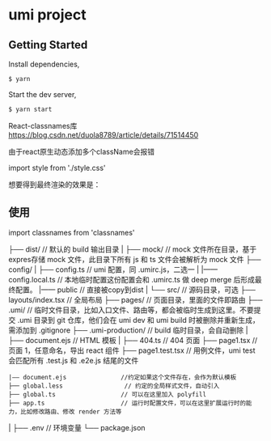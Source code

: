 # umi project

## Getting Started

Install dependencies,

```bash
$ yarn
```

Start the dev server,

```bash
$ yarn start
```

React-classnames库
https://blog.csdn.net/duola8789/article/details/71514450 

由于react原生动态添加多个className会报错

import style from './style.css'

<div className={style.class1 style.class2}</div>
想要得到最终渲染的效果是：

<div class='class1 class2'></div>

## 使用
import classnames from 'classnames'

<div className=classnames({
    'class1': true,
    'class2': true
    )>
</div>


├── dist/                          // 默认的 build 输出目录
|
├── mock/                          // mock 文件所在目录，基于expres存储 mock 文件，此目录下所有 js 和 ts 文件会被解析为 mock 文件
├── config/
|    ├── config.ts                  // umi 配置，同 .umirc.js，二选一
|    |—— config.local.ts            // 本地临时配置这份配置会和 .umirc.ts 做 deep merge 后形成最终配置。
|—— public                          // 直接被copy到dist
|
└── src/                           // 源码目录，可选
    ├── layouts/index.tsx           // 全局布局
    ├── pages/                     // 页面目录，里面的文件即路由
        ├── .umi/                  // 临时文件目录，比如入口文件、路由等，都会被临时生成到这里。不要提交 .umi 目录到 git 仓库，他们会在 umi dev 和 umi build 时被删除并重新生成，需添加到 .gitignore
        ├── .umi-production/       // build 临时目录，会自动删除
        |
        ├── document.ejs           // HTML 模板
        |
        ├── 404.ts                 // 404 页面
        ├── page1.tsx               // 页面 1，任意命名，导出 react 组件
        ├── page1.test.tsx          // 用例文件，umi test 会匹配所有 .test.js 和 .e2e.js 结尾的文件

    |—— document.ejs               //约定如果这个文件存在，会作为默认模板
    ├── global.less                 // 约定的全局样式文件，自动引入
    ├── global.ts                  // 可以在这里加入 polyfill
    ├── app.ts                     // 运行时配置文件，可以在这里扩展运行时的能力，比如修改路由、修改 render 方法等
|
├── .env                           // 环境变量
└── package.json

